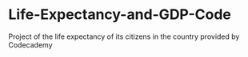 # Life-Expectancy-and-GDP-Code
 Project of the life expectancy of its citizens in the country provided by Codecademy
